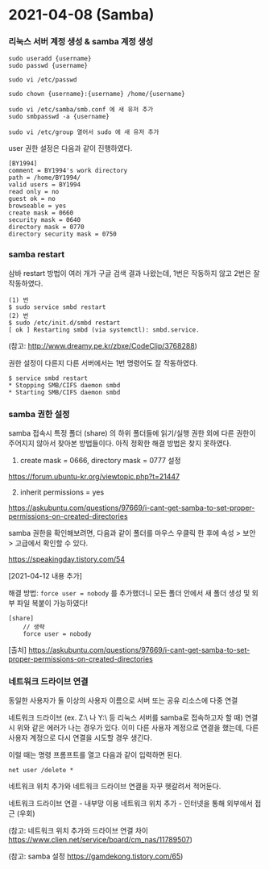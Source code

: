 # 2021-04-08 (Samba)

### 리눅스 서버 계정 생성 & samba 계정 생성

```
sudo useradd {username}
sudo passwd {username}

sudo vi /etc/passwd

sudo chown {username}:{username} /home/{username}

sudo vi /etc/samba/smb.conf 에 새 유저 추가
sudo smbpasswd -a {username}

sudo vi /etc/group 열어서 sudo 에 새 유저 추가
```



user 권한 설정은 다음과 같이 진행하였다.

```
[BY1994]
comment = BY1994's work directory
path = /home/BY1994/
valid users = BY1994
read only = no
guest ok = no
browseable = yes
create mask = 0660
security mask = 0640
directory mask = 0770
directory security mask = 0750
```



### samba restart

삼바 restart 방법이 여러 개가 구글 검색 결과 나왔는데, 1번은 작동하지 않고 2번은 잘 작동하였다.

```shell
(1) 번
$ sudo service smbd restart
(2) 번
$ sudo /etc/init.d/smbd restart
[ ok ] Restarting smbd (via systemctl): smbd.service.
```

(참고: http://www.dreamy.pe.kr/zbxe/CodeClip/3768288)



권한 설정이 다른지 다른 서버에서는 1번 명령어도 잘 작동하였다.

```
$ service smbd restart
* Stopping SMB/CIFS daemon smbd
* Starting SMB/CIFS daemon smbd
```



### samba 권한 설정

samba 접속시 특정 폴더 (share) 의 하위 폴더들에 읽기/실행 권한 외에 다른 권한이 주어지지 않아서 찾아본 방법들이다. 아직 정확한 해결 방법은 찾지 못하였다.

1. create mask = 0666, directory mask = 0777 설정

https://forum.ubuntu-kr.org/viewtopic.php?t=21447

2. inherit permissions = yes

https://askubuntu.com/questions/97669/i-cant-get-samba-to-set-proper-permissions-on-created-directories



samba 권한을 확인해보려면, 다음과 같이 폴더를 마우스 우클릭 한 후에 속성 > 보안 > 고급에서 확인할 수 있다.

https://speakingday.tistory.com/54



[2021-04-12 내용 추가]

해결 방법: `force user = nobody` 를 추가했더니 모든 폴더 안에서 새 폴더 생성 및 외부 파일 복붙이 가능하였다!

```
[share]
    // 생략
    force user = nobody
```

[출처] https://askubuntu.com/questions/97669/i-cant-get-samba-to-set-proper-permissions-on-created-directories



### 네트워크 드라이브 연결

동일한 사용자가 둘 이상의 사용자 이름으로 서버 또는 공유 리소스에 다중 연결

네트워크 드라이브 (ex. Z:\ 나 Y:\ 등 리눅스 서버를 samba로 접속하고자 할 때) 연결시 위와 같은 에러가 나는 경우가 있다. 이미 다른 사용자 계정으로 연결을 했는데, 다른 사용자 계정으로 다시 연결을 시도할 경우 생긴다.

이럴 때는 명령 프롬프트를 열고 다음과 같이 입력하면 된다.

```
net user /delete *
```



네트워크 위치 추가와 네트워크 드라이브 연결을 자꾸 헷갈려서 적어둔다.

네트워크 드라이브 연결 - 내부망 이용
네트워크 위치 추가 - 인터넷을 통해 외부에서 접근 (우회)

(참고: 네트워크 위치 추가와 드라이브 연결 차이 https://www.clien.net/service/board/cm_nas/11789507)

(참고: samba 설정 https://gamdekong.tistory.com/65)